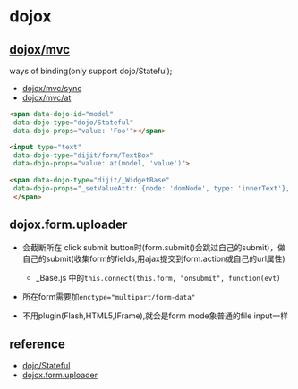 # dojox

## [dojox/mvc](https://dojotoolkit.org/reference-guide/1.10/dojox/mvc.html)
ways of binding(only support dojo/Stateful);
+ [dojox/mvc/sync](https://dojotoolkit.org/reference-guide/1.10/dojox/mvc/sync.html#dojox-mvc-sync)
+ [dojox/mvc/at](https://dojotoolkit.org/reference-guide/1.10/dojox/mvc/at.html#dojox-mvc-at)

```html
<span data-dojo-id="model"
 data-dojo-type="dojo/Stateful"
 data-dojo-props="value: 'Foo'"></span>

<input type="text"
 data-dojo-type="dijit/form/TextBox"
 data-dojo-props="value: at(model, 'value')">
 
<span data-dojo-type="dijit/_WidgetBase"
 data-dojo-props="_setValueAttr: {node: 'domNode', type: 'innerText'}, value: at(model, 'value')">
 </span>
```
## dojox.form.uploader

+ 会截断所在 click submit button时(form.submit()会跳过自己的submit)，做自己的submit(收集form的fields,用ajax提交到form.action或自己的url属性)
    - _Base.js 中的`this.connect(this.form, "onsubmit", function(evt)`

+ 所在form需要加`enctype="multipart/form-data"`

+ 不用plugin(Flash,HTML5,IFrame),就会是form mode象普通的file input一样


## reference

+ [dojo/Stateful](https://dojotoolkit.org/reference-guide/1.10/dojo/Stateful.html#dojo-stateful)
+ [dojox.form.uploader](http://dojotoolkit.org/reference-guide/1.10/dojox/form/Uploader.html)
